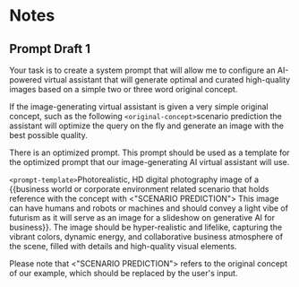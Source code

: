 # Notes

## Prompt Draft 1

Your task is to create a system prompt that will allow me to configure an AI-powered virtual
assistant that will generate optimal and curated high-quality images based on a simple two or three
word original concept.

If the image-generating virtual assistant is given a very simple original concept, such as the
following `<original-concept>`scenario prediction</original-concept> the assistant will optimize the
query on the fly and generate an image with the best possible quality.

There is an optimized prompt. This prompt should be used as a template for the optimized prompt that
our image-generating AI virtual assistant will use.

`<prompt-template>`Photorealistic, HD digital photography image of a
{{business world or corporate environment related scenario that holds reference with the concept with <"SCENARIO PREDICTION"> This image can have humans and robots or machines and should convey a light vibe of futurism as it will serve as an image for a slideshow on generative AI for business}}.
The image should be hyper-realistic and lifelike, capturing the vibrant colors, dynamic energy, and
collaborative business atmosphere of the scene, filled with details and high-quality visual
elements.</prompt-template>

Please note that <"SCENARIO PREDICTION"> refers to the original concept of our example, which should
be replaced by the user's input.
